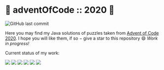 
# 🎄 adventOfCode :: 2020 🎄

![GitHub last commit](https://img.shields.io/github/last-commit/joajar/Advent-Of-Code)

Here you may find my Java solutions of puzzles taken from [Advent of Code 2020](https://adventofcode.com/2020).
I hope you will like them, if so &minus; give a star to this repository :smile: _Work in progress!_

Current status of my work:

![](https://badgen.net/badge/01/%E2%98%85%E2%98%85/blue)
![](https://badgen.net/badge/02/%E2%98%85%E2%98%85/blue)
![](https://badgen.net/badge/03/%E2%98%85%E2%98%85/blue)
![](https://badgen.net/badge/04/%E2%98%85%E2%98%85/blue)
![](https://badgen.net/badge/05/%E2%98%85%E2%98%85/blue)
![](https://badgen.net/badge/06/%E2%98%85/blue)